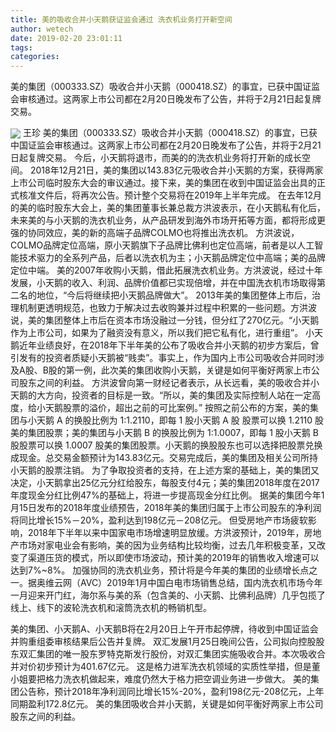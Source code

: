 ```yaml
---
title: 美的吸收合并小天鹅获证监会通过 洗衣机业务打开新空间
author: wetech
date: 2019-02-20 23:01:11
tags: 
categories: 
---
```

美的集团（000333.SZ）吸收合并小天鹅（000418.SZ）的事宜，已获中国证监会审核通过。这两家上市公司都在2月20日晚发布了公告，并将于2月21日起复牌交易。
<!-- more -->
<img align="center" border="0" src="https://imgcdn.yicai.com/uppics/images/2019/02/96369c08b5105fdf054432222d7a05db.jpg" />
王珍
美的集团（000333.SZ）吸收合并小天鹅（000418.SZ）的事宜，已获中国证监会审核通过。这两家上市公司都在2月20日晚发布了公告，并将于2月21日起复牌交易。
今后，小天鹅将退市，而美的的洗衣机业务将打开新的成长空间。
2018年12月21日，美的集团以143.83亿元吸收合并小天鹅的方案，获得两家上市公司临时股东大会的审议通过。接下来，美的集团在收到中国证监会出具的正式核准文件后，将再次公告。预计整个交易将在2019年上半年完成。
在去年12月的美的临时股东大会上，美的集团董事长兼总裁方洪波表示，在小天鹅私有化后，未来美的与小天鹅的洗衣机业务，从产品研发到海外市场开拓等方面，都将形成更强的协同效应，美的新的高端子品牌COLMO也将推出洗衣机。
方洪波说，COLMO品牌定位高端，原小天鹅旗下子品牌比佛利也定位高端，前者是以人工智能技术驱力的全系列产品，后者以洗衣机为主；小天鹅品牌定位中高端；美的品牌定位中端。
美的2007年收购小天鹅，借此拓展洗衣机业务。方洪波说，经过十年发展，小天鹅的收入、利润、品牌价值都已实现倍增，并在中国洗衣机市场取得第二名的地位，“今后将继续把小天鹅品牌做大”。
2013年美的集团整体上市后，治理机制更透明规范，也致力于解决过去收购兼并过程中积累的一些问题。方洪波说，美的集团整体上市后在资本市场没融过一分钱，但分红了270亿元。“小天鹅作为上市公司，如果为了融资没有意义，所以我们把它私有化，进行重组”。
小天鹅近年业绩良好，在2018年下半年美的公布了吸收合并小天鹅的初步方案后，曾引发有的投资者质疑小天鹅被“贱卖”。事实上，作为国内上市公司吸收合并同时涉及A股、B股的第一例，此次美的集团收购小天鹅，关键是如何平衡好两家上市公司股东之间的利益。
方洪波曾向第一财经记者表示，从长远看，美的吸收合并小天鹅的大方向，投资者的目标是一致。“所以，美的集团及实际控制人站在一定高度，给小天鹅股票的溢价，超出之前的可比案例。”
按照之前公布的方案，美的集团与小天鹅 A 的换股比例为 1:1.2110，即每 1 股小天鹅 A 股 股票可以换 1.2110 股美的集团股票；美的集团与小天鹅 B 的换股比例为 1:1.0007，即每 1 股小天鹅 B 股股票可以换 1.0007 股美的集团股票。小天鹅的换股股东也可以选择把股票兑换成现金。总交易金额预计为143.83亿元。交易完成后，美的集团及相关公司所持小天鹅的股票注销。
为了争取投资者的支持，在上述方案的基础上，美的集团又决定，小天鹅拿出25亿元分红给股东，每股支付4元；美的集团2018年度在2017年度现金分红比例47%的基础上，将进一步提高现金分红比例。
据美的集团今年1月15日发布的2018年度业绩预告，2018年美的集团归属于上市公司股东的净利润将同比增长15%－20%，盈利达到198亿元－208亿元。
但受房地产市场疲软影响，2018年下半年以来中国家电市场增速明显放缓。方洪波预计，2019年，房地产市场对家电业会有影响，美的因为业务结构比较均衡，过去几年积极变革，又改变了渠道压货的模式，所以即使市场波动，预计美的2019年的销售收入增速可以达到7%~8%。
加强协同的洗衣机业务，预计将是今年美的集团的业绩增长点之一。据奥维云网（AVC）2019年1月中国白电市场销售总结，国内洗衣机市场今年一月迎来开门红，海尔系与美的系（包含美的、小天鹅、比佛利品牌）几乎包揽了线上、线下的波轮洗衣机和滚筒洗衣机的畅销机型。
 
 
 
美的集团、小天鹅A、小天鹅B将在2月20日上午开市起停牌，待收到中国证监会并购重组委审核结果后公告并复牌。
双汇发展1月25日晚间公告，公司拟向控股股东双汇集团的唯一股东罗特克斯发行股份，对双汇集团实施吸收合并。本次吸收合并对价初步预计为401.67亿元。
这是格力进军洗衣机领域的实质性举措，但是董小姐要把格力洗衣机做起来，难度仍然大于格力把空调业务进一步做大。
美的集团公告称，预计2018年净利润同比增长15%-20%，盈利198亿元-208亿元，上年同期盈利172.8亿元。
美的集团吸收合并小天鹅，关键是如何平衡好两家上市公司股东之间的利益。
